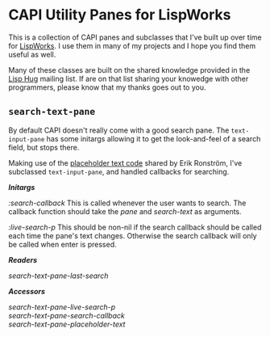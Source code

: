 # CAPI Utility Panes for LispWorks

This is a collection of CAPI panes and subclasses that I've built up over time for [LispWorks](http://www.lispworks.com). I use them in many of my projects and I hope you find them useful as well.

Many of these classes are built on the shared knowledge provided in the [Lisp Hug](http://www.lispworks.com/support/lisp-hug.html) mailing list. If are on that list sharing your knowedge with other programmers, please know that my thanks goes out to you.

## `search-text-pane`

By default CAPI doesn't really come with a good search pane. The `text-input-pane` has some initargs allowing it to get the look-and-feel of a search field, but stops there.

Making use of the [placeholder text code](http://www.doremir.com/lisp/lispworks.php) shared by Erik Ronström, I've subclassed `text-input-pane`, and handled callbacks for searching.

***Initargs***

*:search-callback* This is called whenever the user wants to search. The callback function should take the *pane* and *search-text* as arguments.

*:live-search-p* This should be non-nil if the search callback should be called each time the pane's text changes. Otherwise the search callback will only be called when enter is pressed.

***Readers***

*search-text-pane-last-search*

***Accessors***

*search-text-pane-live-search-p*<br/>
*search-text-pane-search-callback*<br/>
*search-text-pane-placeholder-text*

